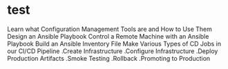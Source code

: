 # test
Learn what Configuration Management Tools are and How to Use Them
Design an Ansible Playbook
Control a Remote Machine with an Ansible Playbook
Build an Ansible Inventory File
Make Various Types of CD Jobs in our CI/CD Pipeline
  .Create Infrastructure
  .Configure Infrastructure
  .Deploy Production Artifacts
  .Smoke Testing
  .Rollback
  .Promoting to Production
